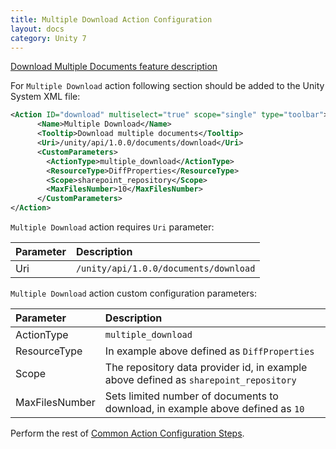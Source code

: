 ```yaml
---
title: Multiple Download Action Configuration
layout: docs
category: Unity 7
---
```

[Download Multiple Documents feature description](../../features/document-management/multiple-document-download.md)

For `Multiple Download` action following section should be added to the Unity System XML file:

```xml
<Action ID="download" multiselect="true" scope="single" type="toolbar">
      <Name>Multiple Download</Name>
      <Tooltip>Download multiple documents</Tooltip>
      <Uri>/unity/api/1.0.0/documents/download</Uri>
      <CustomParameters>
        <ActionType>multiple_download</ActionType>
        <ResourceType>DiffProperties</ResourceType>
        <Scope>sharepoint_repository</Scope>
        <MaxFilesNumber>10</MaxFilesNumber>
      </CustomParameters>
</Action>
```
`Multiple Download` action requires `Uri` parameter:

| Parameter       | Description |
|:----------------|:------------|
|Uri              | `/unity/api/1.0.0/documents/download` |

`Multiple Download` action custom configuration parameters:

| Parameter       | Description |
|:----------------|:------------|
|ActionType       | `multiple_download` |
|ResourceType     | In example above defined as `DiffProperties` |
|Scope            | The repository data provider id, in example above defined as `sharepoint_repository` |
|MaxFilesNumber   | Sets limited number of documents to download, in example above defined as `10`|

Perform the rest of [Common Action Configuration Steps](../actions.md#common-actions-configuration-steps).
